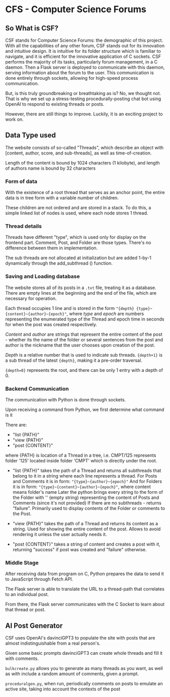 
# CFS - Computer Science Forums

## So What is CSF?
CSF stands for Computer Science Forums: the demographic of this project. With all the capabilities of any other forum, CSF stands out for its innovation and intuitive design. It is intuitive for its folder structure which is familiar to navigate, and it is efficient for the innovative application of C sockets. CSF performs the majority of its tasks, particularly forum management, in a C daemon. Then a Flask server is deployed to communicate with this daemon, serving information about the forum to the user. This communication is done entirely through sockets, allowing for high-speed process communication.

But, is this truly groundbreaking or breathtaking as is? No, we thought not. That is why we set up a stress-testing procedurally-posting chat bot using OpenAI to respond to existing threads or posts.

However, there are still things to improve. Luckily, it is an exciting project to work on.

## Data Type used

The website consists of so-called "Threads", which describe an object with [content, author, score, and sub-threads], as well as time-of-creation. 

Length of the content is bound by 1024 characters (1 kilobyte), and length of authors name is bound by 32 characters

### Form of data

With the existence of a root thread that serves as an anchor point, the entire data is in tree form with a variable number of children. 

These children are not ordered and are stored in a stack. To do this, a simple linked list of nodes is used, where each node stores 1 thread.

### Thread details

Threads have different "type", which is used only for display on the frontend part. Comment, Post, and Folder are those types. There's no difference between them in implementation.

The sub threads are not allocated at initialization but are added 1-by-1 dynamically through the add_subthread () function.

### Saving and Loading database

The website stores all of its posts in a `.txt` file, treating it as a database. There are empty lines at the beginning and the end of the file, which are necessary for operation.

Each thread occupies 1 line and is stored in the form
 `"{depth} {type}~{content}~{author}~{epoch}"`, 
where *type* and *epoch* are numbers representing the enumerated type of the Thread and epoch time in seconds for when the post was created respectively.

*Content* and *author* are strings that represent the entire content of the post - whether its the name of the folder or several sentences from the post and author is the nickname that the user chooses upon creation of the post.

*Depth* is a relative number that is used to indicate sub threads. `{depth+1}` is a sub thread of the latest `{depth}`, making it a pre-order traversal.

`{depth=0}` represents the root, and there can be only 1 entry with a depth of 0.


### Backend Communication

The communication with Python is done through sockets.

Upon receiving a command from Python, we first determine what command is it

There are: 
 - "list {PATH}"
 - "view {PATH}"
 - "post {CONTENT}"

where {PATH} is location of a Thread in a tree, i.e. CMPT/125 represents folder '125' located inside folder 'CMPT' which is directly under the root.

 - "list {PATH}" takes the path of a Thread and returns all subthreads that belong to it in a string where each line represents a thread.
For Posts and Comments it is in form: `"{type}~{author}~{epoch}"`
And for Folders it is in form: `"{type}~{content}~{author}~{epoch}"`, where content means folder's name
Later the python brings every string to the form of the Folder with '' (empty string) representing the content of Posts and Comments (since it's not provided)
If there are no subthreads - returns "failure".
Primarily used to display contents of the Folder or comments to the Post.

 - "view {PATH}" takes the path of a Thread and returns its content as a string.
Used for showing the entire content of the post. Allows to avoid rendering it unless the user actually needs it.

 - "post {CONTENT}" takes a string of content and creates a post with it, returning "success" if post was created and "failure" otherwise.

### Middle Stage

After receiving data from program on C, Python prepares the data to send it to JavaScript through Fetch API. 

The Flask server is able to translate the URL to a thread-path that correlates to an individual post.

From there, the Flask server communicates with the C Socket to learn about that thread or post.


## AI Post Generator

CSF uses OpenAI's davinciGPT3 to populate the site with posts that are almost indistinguishable from a real person's. 

Given some basic prompts davinciGPT3 can create whole threads and fill it with comments. 

`bulkcreate.py` allows you to generate as many threads as you want, as well as with include a random amount of comments, given a prompt. 

`proceduralgen.py`, when run, periodically comments on posts to emulate an active site, taking into account the contexts of the post
